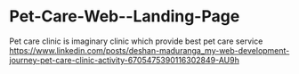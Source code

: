 
# Pet-Care-Web--Landing-Page

Pet care clinic is imaginary clinic which provide best pet care service
https://www.linkedin.com/posts/deshan-maduranga_my-web-development-journey-pet-care-clinic-activity-6705475390116302849-AU9h
